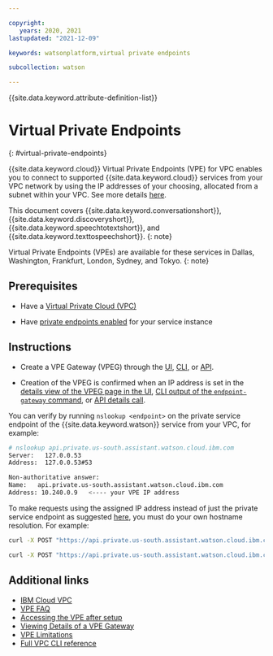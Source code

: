 ```yaml
---

copyright:
   years: 2020, 2021
lastupdated: "2021-12-09"

keywords: watsonplatform,virtual private endpoints

subcollection: watson

---
```


{{site.data.keyword.attribute-definition-list}}

# Virtual Private Endpoints
{: #virtual-private-endpoints}

{{site.data.keyword.cloud}} Virtual Private Endpoints (VPE) for VPC enables you to connect to supported {{site.data.keyword.cloud}} services from your VPC network by using the IP addresses of your choosing, allocated from a subnet within your VPC. See more details [here](https://cloud.ibm.com/docs/vpc?topic=vpc-about-vpe).

This document covers {{site.data.keyword.conversationshort}}, {{site.data.keyword.discoveryshort}}, {{site.data.keyword.speechtotextshort}}, and {{site.data.keyword.texttospeechshort}}.
{: note}

Virtual Private Endpoints (VPEs) are available for these services in Dallas, Washington, Frankfurt, London, Sydney, and Tokyo.
{: note}

## Prerequisites

- Have a [Virtual Private Cloud (VPC)](/docs/vpc?topic=vpc-getting-started)

- Have [private endpoints enabled](/docs/watson?topic=watson-public-private-endpoints#requirements-endpoints) for your service instance

## Instructions

- Create a VPE Gateway (VPEG) through the [UI](/docs/vpc?topic=vpc-ordering-endpoint-gateway&interface=ui), [CLI](/docs/vpc?topic=vpc-ordering-endpoint-gateway&interface=cli), or [API](/docs/vpc?topic=vpc-ordering-endpoint-gateway&interface=api).

- Creation of the VPEG is confirmed when an IP address is set in the [details view of the VPEG page in the UI](https://cloud.ibm.com/docs/vpc?topic=vpc-vpe-viewing-details-of-an-endpoint-gateway&interface=ui), [CLI output of the `endpoint-gateway` command](https://cloud.ibm.com/docs/vpc?topic=vpc-vpe-viewing-details-of-an-endpoint-gateway&interface=cli), or [API details call](https://cloud.ibm.com/docs/vpc?topic=vpc-vpe-viewing-details-of-an-endpoint-gateway&interface=api).

You can verify by running `nslookup <endpoint>` on the private service endpoint of the {{site.data.keyword.watson}} service from your VPC, for example:

```bash
# nslookup api.private.us-south.assistant.watson.cloud.ibm.com 
Server:   127.0.0.53
Address:  127.0.0.53#53

Non-authoritative answer:
Name:   api.private.us-south.assistant.watson.cloud.ibm.com 
Address: 10.240.0.9   <---- your VPE IP address
```

To make requests using the assigned IP address instead of just the private service endpoint as suggested [here](/docs/vpc?topic=vpc-faqs-vpe#faq-access-using-cse-adn), you must do your own hostname resolution. For example:

```bash
curl -X POST "https://api.private.us-south.assistant.watson.cloud.ibm.com/v2/assistants" --connect ::10.240.0.9
```

```bash
curl -X POST "https://api.private.us-south.assistant.watson.cloud.ibm.com/v2/assistants" --resolve api.private.us-south.assistant.watson.cloud.ibm.com:443:10.240.0.9
```

## Additional links

- [IBM Cloud VPC](/docs/vpc)
- [VPE FAQ](/docs/vpc?topic=vpc-faqs-vpe)
- [Accessing the VPE after setup](/docs/vpc?topic=vpc-accessing-vpe-after-setup)
- [Viewing Details of a VPE Gateway](/docs/vpc?topic=vpc-vpe-viewing-details-of-an-endpoint-gateway&interface=ui)
- [VPE Limitations](/docs/vpc?topic=vpc-limitations-vpe)
- [Full VPC CLI reference](/docs/vpc?topic=vpc-infrastructure-cli-plugin-vpc-reference)

